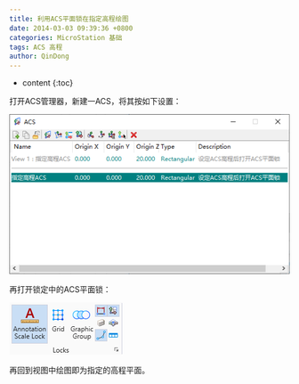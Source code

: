```yaml
---
title: 利用ACS平面锁在指定高程绘图
date: 2014-03-03 09:39:36 +0800
categories: MicroStation 基础
tags: ACS 高程
author: QinDong
---
```

* content
{:toc}

打开ACS管理器，新建一ACS，将其按如下设置：

![](/img/2022/2022-10-30-09-42-14.png)

再打开锁定中的ACS平面锁：

![](/img/2022/2022-10-30-09-42-23.png)

再回到视图中绘图即为指定的高程平面。
